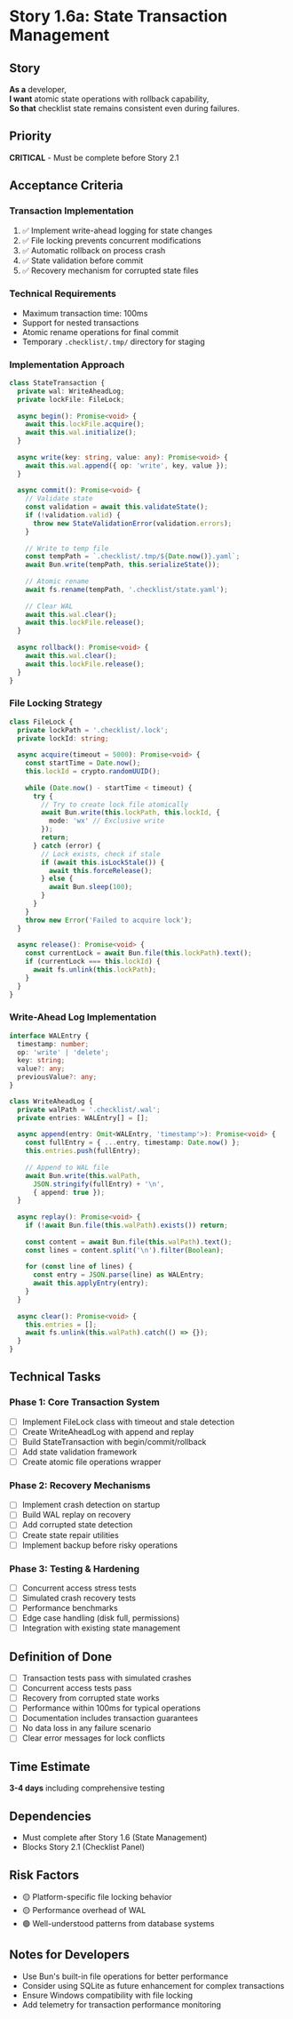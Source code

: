 # Story 1.6a: State Transaction Management

## Story
**As a** developer,  
**I want** atomic state operations with rollback capability,  
**So that** checklist state remains consistent even during failures.

## Priority
**CRITICAL** - Must be complete before Story 2.1

## Acceptance Criteria

### Transaction Implementation
1. ✅ Implement write-ahead logging for state changes
2. ✅ File locking prevents concurrent modifications  
3. ✅ Automatic rollback on process crash
4. ✅ State validation before commit
5. ✅ Recovery mechanism for corrupted state files

### Technical Requirements
- Maximum transaction time: 100ms
- Support for nested transactions
- Atomic rename operations for final commit
- Temporary `.checklist/.tmp/` directory for staging

### Implementation Approach
```typescript
class StateTransaction {
  private wal: WriteAheadLog;
  private lockFile: FileLock;
  
  async begin(): Promise<void> {
    await this.lockFile.acquire();
    await this.wal.initialize();
  }
  
  async write(key: string, value: any): Promise<void> {
    await this.wal.append({ op: 'write', key, value });
  }
  
  async commit(): Promise<void> {
    // Validate state
    const validation = await this.validateState();
    if (!validation.valid) {
      throw new StateValidationError(validation.errors);
    }
    
    // Write to temp file
    const tempPath = `.checklist/.tmp/${Date.now()}.yaml`;
    await Bun.write(tempPath, this.serializeState());
    
    // Atomic rename
    await fs.rename(tempPath, '.checklist/state.yaml');
    
    // Clear WAL
    await this.wal.clear();
    await this.lockFile.release();
  }
  
  async rollback(): Promise<void> {
    await this.wal.clear();
    await this.lockFile.release();
  }
}
```

### File Locking Strategy
```typescript
class FileLock {
  private lockPath = '.checklist/.lock';
  private lockId: string;
  
  async acquire(timeout = 5000): Promise<void> {
    const startTime = Date.now();
    this.lockId = crypto.randomUUID();
    
    while (Date.now() - startTime < timeout) {
      try {
        // Try to create lock file atomically
        await Bun.write(this.lockPath, this.lockId, { 
          mode: 'wx' // Exclusive write
        });
        return;
      } catch (error) {
        // Lock exists, check if stale
        if (await this.isLockStale()) {
          await this.forceRelease();
        } else {
          await Bun.sleep(100);
        }
      }
    }
    throw new Error('Failed to acquire lock');
  }
  
  async release(): Promise<void> {
    const currentLock = await Bun.file(this.lockPath).text();
    if (currentLock === this.lockId) {
      await fs.unlink(this.lockPath);
    }
  }
}
```

### Write-Ahead Log Implementation
```typescript
interface WALEntry {
  timestamp: number;
  op: 'write' | 'delete';
  key: string;
  value?: any;
  previousValue?: any;
}

class WriteAheadLog {
  private walPath = '.checklist/.wal';
  private entries: WALEntry[] = [];
  
  async append(entry: Omit<WALEntry, 'timestamp'>): Promise<void> {
    const fullEntry = { ...entry, timestamp: Date.now() };
    this.entries.push(fullEntry);
    
    // Append to WAL file
    await Bun.write(this.walPath, 
      JSON.stringify(fullEntry) + '\n', 
      { append: true });
  }
  
  async replay(): Promise<void> {
    if (!await Bun.file(this.walPath).exists()) return;
    
    const content = await Bun.file(this.walPath).text();
    const lines = content.split('\n').filter(Boolean);
    
    for (const line of lines) {
      const entry = JSON.parse(line) as WALEntry;
      await this.applyEntry(entry);
    }
  }
  
  async clear(): Promise<void> {
    this.entries = [];
    await fs.unlink(this.walPath).catch(() => {});
  }
}
```

## Technical Tasks

### Phase 1: Core Transaction System
- [ ] Implement FileLock class with timeout and stale detection
- [ ] Create WriteAheadLog with append and replay
- [ ] Build StateTransaction with begin/commit/rollback
- [ ] Add state validation framework
- [ ] Create atomic file operations wrapper

### Phase 2: Recovery Mechanisms
- [ ] Implement crash detection on startup
- [ ] Build WAL replay on recovery
- [ ] Add corrupted state detection
- [ ] Create state repair utilities
- [ ] Implement backup before risky operations

### Phase 3: Testing & Hardening
- [ ] Concurrent access stress tests
- [ ] Simulated crash recovery tests
- [ ] Performance benchmarks
- [ ] Edge case handling (disk full, permissions)
- [ ] Integration with existing state management

## Definition of Done
- [ ] Transaction tests pass with simulated crashes
- [ ] Concurrent access tests pass
- [ ] Recovery from corrupted state works
- [ ] Performance within 100ms for typical operations
- [ ] Documentation includes transaction guarantees
- [ ] No data loss in any failure scenario
- [ ] Clear error messages for lock conflicts

## Time Estimate
**3-4 days** including comprehensive testing

## Dependencies
- Must complete after Story 1.6 (State Management)
- Blocks Story 2.1 (Checklist Panel)

## Risk Factors
- 🟡 Platform-specific file locking behavior
- 🟡 Performance overhead of WAL
- 🟢 Well-understood patterns from database systems

## Notes for Developers
- Use Bun's built-in file operations for better performance
- Consider using SQLite as future enhancement for complex transactions
- Ensure Windows compatibility with file locking
- Add telemetry for transaction performance monitoring